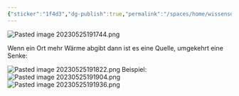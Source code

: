 ```yaml
---
{"sticker":"1f4d3","dg-publish":true,"permalink":"/spaces/home/wissensdatenbank/data-sciences/mathematics/analysis/divergenz-eines-vektorfeldes/","dgPassFrontmatter":true}
---
```


![Pasted image 20230525191744.png](/img/user/Organisation/Files/Documents/Pasted%20image%2020230525191744.png)

Wenn ein Ort mehr Wärme abgibt dann ist es eine Quelle,
umgekehrt eine Senke:

![Pasted image 20230525191822.png](/img/user/Organisation/Files/Documents/Pasted%20image%2020230525191822.png)
Beispiel:
![Pasted image 20230525191904.png](/img/user/Organisation/Files/Documents/Pasted%20image%2020230525191904.png)
![Pasted image 20230525191936.png](/img/user/Organisation/Files/Documents/Pasted%20image%2020230525191936.png)